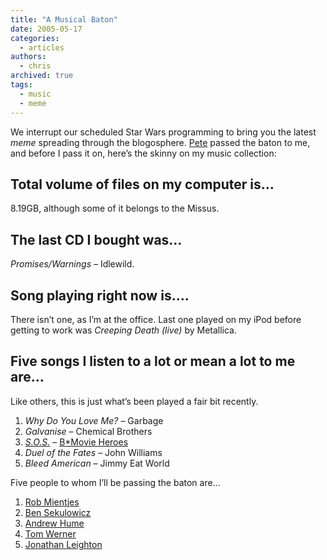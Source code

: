 ```yaml
---
title: "A Musical Baton"
date: 2005-05-17
categories:
  - articles
authors:
  - chris
archived: true
tags:
  - music
  - meme
---
```


We interrupt our scheduled Star Wars programming to bring you the latest _meme_ spreading through the blogosphere. [Pete](http://pixelicious.co.uk/) passed the baton to me, and before I pass it on, here’s the skinny on my music collection:

## Total volume of files on my computer is…

8.19GB, although some of it belongs to the Missus.

## The last CD I bought was…

_Promises/Warnings_ – Idlewild.

## Song playing right now is….

There isn’t one, as I’m at the office. Last one played on my iPod before getting to work was _Creeping Death (live)_ by Metallica.

## Five songs I listen to a lot or mean a lot to me are…

Like others, this is just what’s been played a fair bit recently.

1. _Why Do You Love Me?_ – Garbage
2. _Galvanise_ – Chemical Brothers
3. [_S.O.S._](https://web.archive.org/web/20060422031025/http://www.fivemileshigh.co.uk/media/b-movie-heroes_sos.mp3) – [B\*Movie Heroes](https://web.archive.org/web/20060422031025/http://www.bmovieheroes.co.uk/)
4. _Duel of the Fates_ – John Williams
5. _Bleed American_ – Jimmy Eat World

Five people to whom I’ll be passing the baton are…

1. [Rob Mientjes](https://web.archive.org/web/20060422031025/http://zooibaai.nl/)
2. [Ben Sekulowicz](https://web.archive.org/web/20060422031025/http://www.beseku.com/)
3. [Andrew Hume](https://web.archive.org/web/20060422031025/http://thedredge.org/)
4. [Tom Werner](https://web.archive.org/web/20060422031025/http://gravatar.com/)
5. [Jonathan Leighton](https://web.archive.org/web/20060422031025/http://turnipspatch.com/)
